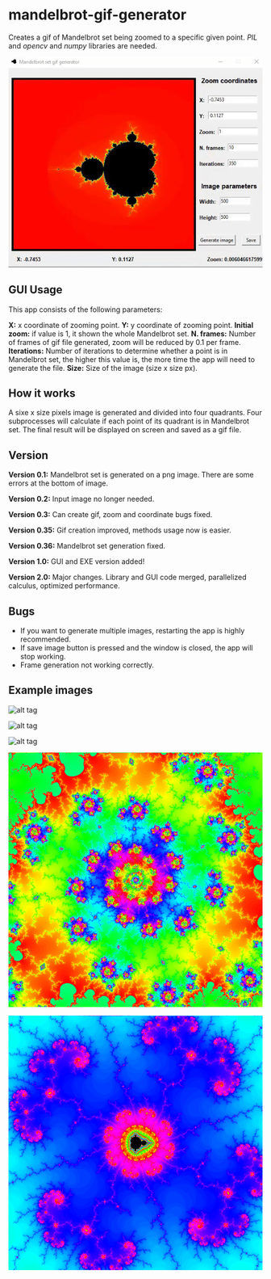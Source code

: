 # mandelbrot-gif-generator
Creates a gif of Mandelbrot set being zoomed to a specific given point. _PIL_ and _opencv_ and _numpy_ libraries are needed.

![alt tag](/readme_images/gui_example.gif)


## GUI Usage 

This app consists of the following parameters:

**X:** x coordinate of zooming point.
**Y:** y coordinate of zooming point.
**Initial zoom:** if value is 1, it shown the whole Mandelbrot set.
**N. frames:** Number of frames of gif file generated, zoom will be reduced by 0.1 per frame.
**Iterations:** Number of iterations to determine whether a point is in Mandelbrot set, the higher this value is, the more time the app will need to
generate the file.
**Size:** Size of the image (size x size px).


## How it works

A sixe x size pixels image is generated and divided into four quadrants. Four subprocesses will calculate if each point of its quadrant is in Mandelbrot set. The final result will be displayed on screen and saved as a gif file.


## Version

**Version 0.1:** Mandelbrot set is generated on a png image. There are some errors at the bottom of image.

**Version 0.2:** Input image no longer needed.

**Version 0.3:** Can create gif, zoom and coordinate bugs fixed.

**Version 0.35:** Gif creation improved, methods usage now is easier.

**Version 0.36:** Mandelbrot set generation fixed.

**Version 1.0:** GUI and EXE version added!

**Version 2.0:** Major changes. Library and GUI code merged, parallelized calculus, optimized performance.



## Bugs

- If you want to generate multiple images, restarting the app is highly recommended.
- If save image button is pressed and the window is closed, the app will stop working.
- Frame generation not working correctly.



## Example images

![alt tag](readme_images/example_gif_1.gif)

![alt tag](readme_images/example_gif_2.gif)

![alt tag](readme_images/example_image_1.gif)

![alt tag](readme_images/example_image_2.gif)

![alt tag](readme_images/example_image_3.gif)
